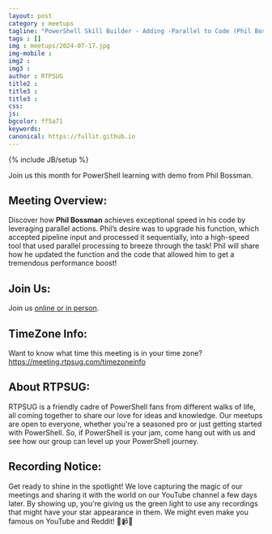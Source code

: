 ```yaml
---
layout: post
category : meetups
tagline: "PowerShell Skill Builder - Adding -Parallel to Code (Phil Bossman)"
tags : []
img : meetups/2024-07-17.jpg
img-mobile : 
img2 : 
img3 : 
author : RTPSUG
title2 : 
title3 : 
title3 : 
css: 
js: 
bgcolor: ff5a71
keywords: 
canonical: https://fullit.github.io
---
```

{% include JB/setup %}

Join us this month for PowerShell learning with demo from Phil Bossman.

<!--more-->

## Meeting Overview:

Discover how **Phil Bossman** achieves exceptional speed in his code by leveraging parallel actions. Phil’s desire was to upgrade his function, which accepted pipeline input and processed it sequentially, into a high-speed tool that used parallel processing to breeze through the task! Phil will share how he updated the function and the code that allowed him to get a tremendous performance boost!

## Join Us:

Join us [online or in person](https://www.meetup.com/research-triangle-powershell-users-group/events/302166937/). 

## TimeZone Info:

Want to know what time this meeting is in your time zone?
https://meeting.rtpsug.com/timezoneinfo

## About RTPSUG:

RTPSUG is a friendly cadre of PowerShell fans from different walks of life, all coming together to share our love for ideas and knowledge. Our meetups are open to everyone, whether you're a seasoned pro or just getting started with PowerShell. So, if PowerShell is your jam, come hang out with us and see how our group can level up your PowerShell journey.

## Recording Notice:

Get ready to shine in the spotlight! We love capturing the magic of our meetings and sharing it with the world on our YouTube channel a few days later. By showing up, you're giving us the green light to use any recordings that might have your star appearance in them. We might even make you famous on YouTube and Reddit!
🌟📹😄


